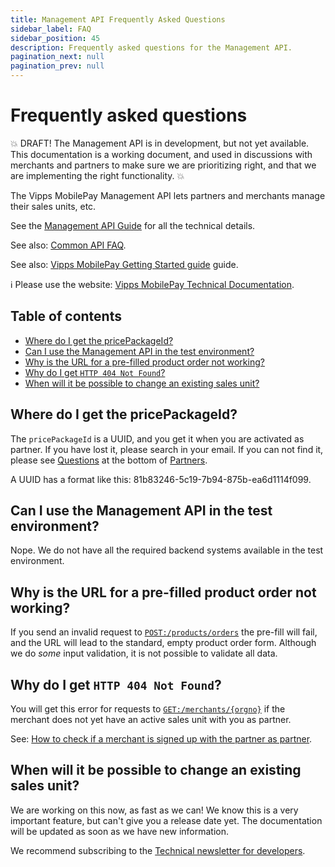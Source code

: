 ```yaml
---
title: Management API Frequently Asked Questions
sidebar_label: FAQ
sidebar_position: 45
description: Frequently asked questions for the Management API.
pagination_next: null
pagination_prev: null
---
```


# Frequently asked questions

💥 
DRAFT! The Management API is in development, but not yet available.
This documentation is a working document, and used in discussions with
merchants and partners to make sure we are prioritizing right,
and that we are implementing the right functionality.
💥

The Vipps MobilePay Management API lets partners and merchants manage their sales units, etc.

See the
[Management API Guide](management-api.md)
for all the technical details.

See also:
[Common API FAQ](https://developer.vippsmobilepay.com/docs/vipps-developers/faqs).

See also:
[Vipps MobilePay Getting Started guide](https://developer.vippsmobilepay.com/docs/vipps-developers/getting-started)
guide.

<!-- START_COMMENT -->

ℹ️ Please use the website:
[Vipps MobilePay Technical Documentation](https://developer.vippsmobilepay.com/).

## Table of contents

* [Where do I get the pricePackageId?](#where-do-i-get-the-pricepackageid)
* [Can I use the Management API in the test environment?](#can-i-use-the-partner-api-in-the-test-environment)
* [Why is the URL for a pre-filled product order not working?](#why-is-the-url-for-a-pre-filled-product-order-not-working)
* [Why do I get `HTTP 404 Not Found`?](#why-do-i-get-http-404-not-found)
* [When will it be possible to change an existing sales unit?](#when-will-it-be-possible-to-change-an-existing-sales-unit)

<!-- END_COMMENT -->

## Where do I get the pricePackageId?

The `pricePackageId` is a UUID, and you get it when you are activated as partner.
If you have lost it, please search in your email.
If you can not find it, please see
[Questions](https://developer.vippsmobilepay.com/docs/vipps-partner#questions)
at the bottom of
[Partners](https://developer.vippsmobilepay.com/docs/vipps-partner).

A UUID has a format like this: 81b83246-5c19-7b94-875b-ea6d1114f099.

## Can I use the Management API in the test environment?

Nope. We do not have all the required backend systems available in the test
environment.

## Why is the URL for a pre-filled product order not working?

If you send an invalid request to
[`POST:/products/orders`](https://developer.vippsmobilepay.com/api/management#tag/Vipps-Product-Orders/operation/orderProduct)
the pre-fill will fail, and the URL will lead to the standard, empty
product order form. Although we do _some_ input validation, it is not possible
to validate all data.

## Why do I get `HTTP 404 Not Found`?

You will get this error for requests to
[`GET:/merchants/{orgno}`](https://developer.vippsmobilepay.com/api/management#tag/Merchants/operation/getMerchant)
if the merchant does not yet have an active sales unit with you as partner.

See:
[How to check if a merchant is signed up with the partner as partner](https://developer.vippsmobilepay.com/docs/vipps-partner#how-to-check-if-a-merchant-is-signed-up-with-the-partner-as-partner).

## When will it be possible to change an existing sales unit?

We are working on this now, as fast as we can!
We know this is a very important feature, but can't give you a release date yet.
The documentation will be updated as soon as we have new information.

We recommend subscribing to the
[Technical newsletter for developers](https://developer.vippsmobilepay.com/docs/vipps-developers/newsletters).
